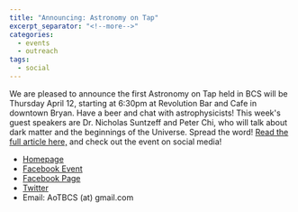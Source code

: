 ```yaml
---
title: "Announcing: Astronomy on Tap"
excerpt_separator: "<!--more-->"
categories:
  - events
  - outreach
tags:
  - social
---
```

We are pleased to announce the first Astronomy on Tap held in BCS will be Thursday April 12, starting at 6:30pm at Revolution Bar and Cafe in downtown Bryan. Have a beer and chat with astrophysicists! This week's guest speakers are Dr. Nicholas Suntzeff and Peter Chi, who will talk about dark matter and the beginnings of the Universe. Spread the word! [Read the full article here,](http://science.tamu.edu/news/story.php?story_ID=1968#.Ws1MMy7waos) and check out the event on social media!  
- [Homepage](https://astronomyontap.org/2018/04/aot-bcs-launch-april-12/)  
- [Facebook Event](https://www.facebook.com/events/396638547467347/)  
- [Facebook Page](https://www.facebook.com/AoTBCS/)  
- [Twitter](https://twitter.com/AoT_BCS)  
- Email: AoTBCS (at) gmail.com  